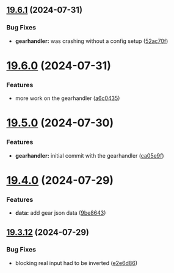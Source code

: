 ## [19.6.1](https://github.com/Torwent/WaspLib/compare/v19.6.0...v19.6.1) (2024-07-31)


### Bug Fixes

* **gearhandler:** was crashing without a config setup ([52ac70f](https://github.com/Torwent/WaspLib/commit/52ac70fdde1a4d1e2e844df14b405b4c7e55266b))



# [19.6.0](https://github.com/Torwent/WaspLib/compare/v19.5.0...v19.6.0) (2024-07-31)


### Features

* more work on the gearhandler ([a6c0435](https://github.com/Torwent/WaspLib/commit/a6c0435f59cf8ae2a4c30822aec653a5639729cf))



# [19.5.0](https://github.com/Torwent/WaspLib/compare/v19.4.0...v19.5.0) (2024-07-30)


### Features

* **gearhandler:** initial commit with the gearhandler ([ca05e9f](https://github.com/Torwent/WaspLib/commit/ca05e9f37e66d13c58e06875905a7d1d7c5add91))



# [19.4.0](https://github.com/Torwent/WaspLib/compare/v19.3.12...v19.4.0) (2024-07-29)


### Features

* **data:** add gear json data ([9be8643](https://github.com/Torwent/WaspLib/commit/9be8643867dce390e13b61b5e1e49db47e244e97))



## [19.3.12](https://github.com/Torwent/WaspLib/compare/v19.3.11...v19.3.12) (2024-07-29)


### Bug Fixes

* blocking real input had to be inverted ([e2e6d86](https://github.com/Torwent/WaspLib/commit/e2e6d860f202fbbdea989b34eddb8592ce3ce435))



